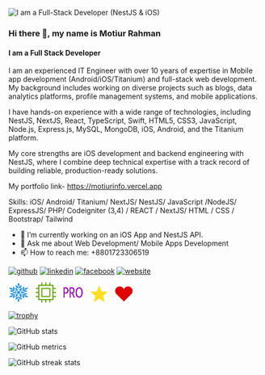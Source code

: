 ![I am a Full-Stack Developer (NestJS & iOS)](https://drive.google.com/uc?export=view&id=1nyMNx2dI8yBGE4gwF3tNC2WRmzvf-8MA)

### Hi there 👋, my name is Motiur Rahman
#### I am a Full Stack Developer

I am an experienced IT Engineer with over 10 years of expertise in Mobile app development (Android/iOS/Titanium) and full-stack web development. My background includes working on diverse projects such as blogs, data analytics platforms, profile management systems, and mobile applications.

I have hands-on experience with a wide range of technologies, including NestJS, NextJS, React, TypeScript, Swift, HTML5, CSS3, JavaScript, Node.js, Express.js, MySQL, MongoDB, iOS, Android, and the Titanium platform.

My core strengths are iOS development and backend engineering with NestJS, where I combine deep technical expertise with a track record of building reliable, production-ready solutions.

My portfolio link- https://motiurinfo.vercel.app

Skills: iOS/ Android/ Titanium/ NextJS/ NestJS/ JavaScript /NodeJS/ ExpressJS/ PHP/ Codeigniter (3,4) / REACT / NextJS/ HTML / CSS / Bootstrap/ Tailwind

- 🔭 I’m currently working on an iOS App and NestJS API. 
- 💬 Ask me about Web Development/ Mobile Apps Development 
- 📫 How to reach me: +8801723306519 


[<img src='https://cdn.jsdelivr.net/npm/simple-icons@3.0.1/icons/github.svg' alt='github' height='40'>](https://github.com/MotiurRahman)  [<img src='https://cdn.jsdelivr.net/npm/simple-icons@3.0.1/icons/linkedin.svg' alt='linkedin' height='40'>](https://www.linkedin.com/in/motiur-rahman-29b71894/)  [<img src='https://cdn.jsdelivr.net/npm/simple-icons@3.0.1/icons/facebook.svg' alt='facebook' height='40'>](https://www.facebook.com/mbstu.motiur)  [<img src='https://cdn.jsdelivr.net/npm/simple-icons@3.0.1/icons/icloud.svg' alt='website' height='40'>](https://motiur-motiurrahman.vercel.app)  

<a href='https://archiveprogram.github.com/'><img src='https://raw.githubusercontent.com/acervenky/animated-github-badges/master/assets/acbadge.gif' width='40' height='40'></a> <a href='https://docs.github.com/en/developers'><img src='https://raw.githubusercontent.com/acervenky/animated-github-badges/master/assets/devbadge.gif' width='40' height='40'></a> <a href='https://github.com/pricing'><img src='https://raw.githubusercontent.com/acervenky/animated-github-badges/master/assets/pro.gif' width='40' height='40'></a> <a href='https://stars.github.com/'><img src='https://raw.githubusercontent.com/acervenky/animated-github-badges/master/assets/starbadge.gif' width='35' height='35'></a> <a href='https://docs.github.com/en/github/supporting-the-open-source-community-with-github-sponsors'><img src='https://raw.githubusercontent.com/acervenky/animated-github-badges/master/assets/sponsorbadge.gif' width='35' height='35'></a> 

[![trophy](https://github-profile-trophy.vercel.app/?username=MotiurRahman)](https://github.com/ryo-ma/github-profile-trophy)

![GitHub stats](https://github-readme-stats.vercel.app/api?username=MotiurRahman&show_icons=true)  

![GitHub metrics](https://metrics.lecoq.io/MotiurRahman)  

![GitHub streak stats](https://streak-stats.demolab.com/?user=MotiurRahman)  

